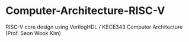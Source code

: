# Computer-Architecture-RISC-V
RISC-V core design using VerilogHDL / KECE343 Computer Architecture (Prof. Seon Wook Kim)
